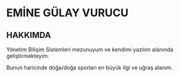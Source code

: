 
<!-- AD-SOYAD BİLGİSİ YAZINIZ-->
<h1> EMİNE GÜLAY VURUCU</h1>

<h2>HAKKIMDA</h2>
<!-- Kişisel Bilgi ve İlgi Alanları Yazılabilir -->
<p>Yönetim Bilişim Sistemleri mezunuyum ve kendimi yazılım alanında geliştirmekteyim.</p>
<p>Bunun haricinde doğa/doğa sporları en büyük ilgi ve uğraş alanım.</p> 
